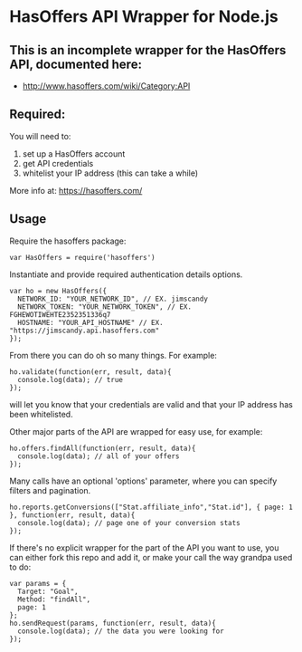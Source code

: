# HasOffers API Wrapper for Node.js

## This is an incomplete wrapper for the HasOffers API, documented here:

- http://www.hasoffers.com/wiki/Category:API

## Required:

You will need to:

1. set up a HasOffers account
2. get API credentials
3. whitelist your IP address (this can take a while)

More info at: https://hasoffers.com/

## Usage

Require the hasoffers package: 

    var HasOffers = require('hasoffers')

Instantiate and provide required authentication details options. 

    var ho = new HasOffers({
      NETWORK_ID: "YOUR_NETWORK_ID", // EX. jimscandy
      NETWORK_TOKEN: "YOUR_NETWORK_TOKEN", // EX. FGHEWOTIWEHTE2352351336q7
      HOSTNAME: "YOUR_API_HOSTNAME" // EX. "https://jimscandy.api.hasoffers.com"
    });

From there you can do oh so many things. For example:

    ho.validate(function(err, result, data){
      console.log(data); // true
    });

will let you know that your credentials are valid and that your IP address has been whitelisted.

Other major parts of the API are wrapped for easy use, for example:

    ho.offers.findAll(function(err, result, data){
      console.log(data); // all of your offers
    });

Many calls have an optional 'options' parameter, where you can specify filters and pagination.

    ho.reports.getConversions(["Stat.affiliate_info","Stat.id"], { page: 1 }, function(err, result, data){
      console.log(data); // page one of your conversion stats
    });

If there's no explicit wrapper for the part of the API you want to use, you can either fork this repo and add it, or make your call the way grandpa used to do:

    var params = {
      Target: "Goal",
      Method: "findAll",
      page: 1
    };
    ho.sendRequest(params, function(err, result, data){
      console.log(data); // the data you were looking for
    });
